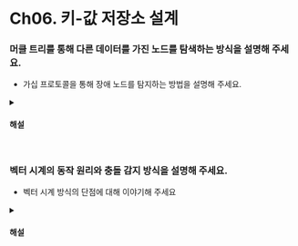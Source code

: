 # Ch06. 키-값 저장소 설계
### 머클 트리를 통해 다른 데이터를 가진 노드를 탐색하는 방식을 설명해 주세요.

* 가십 프로토콜을 통해 장애 노드를 탐지하는 방법을 설명해 주세요.

<details>
<summary><h4>해설</h4></summary>

> 머클 트리를 통해 다른 데이터를 가진 노드를 탐색하는 방식을 설명해 주세요.
* 먼저 키-값 공간을 여러개의 버킷으로 나눕니다. 버킷 내 모든 키를 해시로 변환한 후, 버킷별로 해시값을 계산하여 해당 해시 값을 레이블로 갖는 노드를 만듭니다. 그리고 자식 노드의 레이블로부터 다시 해시값을 계산하며 이진 트리를 구성합니다. 이후 root값부터 비교하며 만일 root값이 같다면 두 서버의 데이터가 동기화된 것이고, 다르다면 동기화가 필요하다는 의미를 갖습니다.

> 가십 프로토콜을 통해 장애 노드를 탐지하는 방법을 설명해 주세요.
* 각 노드는 주기적으로 자신의 박동 카운터를 무작위 노드로 전송합니다. 박동 카운터를 받은 노드는 전송한 노드의 박동 카운터를 멤버십 목록으로 관리하고, 항상 최신화합니다. 그리고 일정 시간 이상 박동 카운트가 증가하지 않는 노드가 발견되면, 발견한 노드가 다른 노드들에게 자신의 멤버십 목록을 전송해 다른 노드들이 어떤 노드에 장애가 발생했는지 알 수 있도록 합니다.

</details>


<br>

### 벡터 시계의 동작 원리와 충돌 감지 방식을 설명해 주세요.

* 벡터 시계 방식의 단점에 대해 이야기해 주세요

<details>
<summary><h4>해설</h4></summary>

> 벡터 시계의 동작 원리와 충돌 감지 방식을 설명해 주세요.
* 벡터 시계는 작업을 수행한 서버와 데이터의 버전의 쌍을 리스트로 저장하는 자료구조입니다. 쓰기, 갱신 작업이 일어날 때 마다 데이터쌍을 추가/갱신합니다. 버전 X가 버전 Y보다 이전 버전인지 확인하려면, 모든 구성요소가 다른 버전의 모든 구성요소보다 작은지 확인하면 됩니다. 그렇지 않다면 충돌이 일어난 것으로 판단합니다.

> 벡터 시계 방식의 단점에 대해 이야기해 주세요
* 충돌을 감지하고 해소하는 로직이 클라이언트에 들어가 클라이언트 구현이 복잡해 집니다.
* 순서쌍 개수가 너무 많이 늘어나 저장 공간을 많이 차지할 수 있습니다. 이를 위해 특정 임계치가 넘으면 오래된 순서쌍을 제거하도록 설정할 수 있습니다.
</details>
